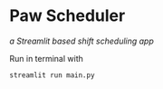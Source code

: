 # Paw Scheduler
_a Streamlit based shift scheduling app_

Run in terminal with
```
streamlit run main.py
```
